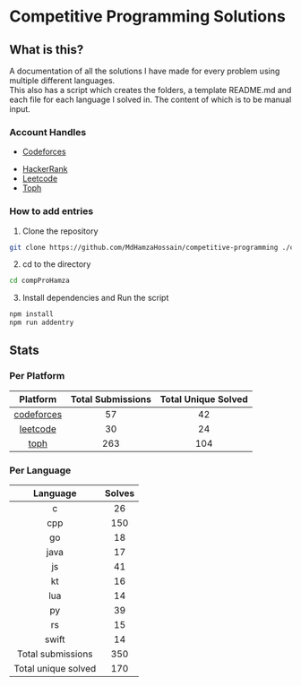 # Competitive Programming Solutions

## What is this?

A documentation of all the solutions I have made for every problem using multiple different languages.\
This also has a script which creates the folders, a template README.md and each file for each language I solved in. The content of which is to be manual input.

### Account Handles

<!-- - [AtCoder](https://atcoder.jp/users/HamzaHossain) -->
- [Codeforces](https://codeforces.com/profile/hamzahossain)
<!-- - [Codechef](https://www.codechef.com/users/hamzahossain) -->
- [HackerRank](https://www.hackerrank.com/profile/hamzahossain)
- [Leetcode](https://leetcode.com/u/hamzahossain/)
- [Toph](https://toph.co/u/hamzahossain)

### How to add entries

1. Clone the repository

```bash
git clone https://github.com/MdHamzaHossain/competitive-programming ./compProHamza
```

2. cd to the directory

```sh
cd compProHamza
```

3. Install dependencies and Run the script

```sh
npm install
npm run addentry
```

## Stats

### Per Platform

|               Platform              | Total Submissions | Total Unique Solved |
| :---------------------------------: | :---------------: | :-----------------: |
| [codeforces](<./solves/codeforces>) |         57        |          42         |
|   [leetcode](<./solves/leetcode>)   |         30        |          24         |
|       [toph](<./solves/toph>)       |        263        |         104         |

### Per Language

|       Language      | Solves |
| :-----------------: | :----: |
|          c          |   26   |
|         cpp         |   150  |
|          go         |   18   |
|         java        |   17   |
|          js         |   41   |
|          kt         |   16   |
|         lua         |   14   |
|          py         |   39   |
|          rs         |   15   |
|        swift        |   14   |
|  Total submissions  |   350  |
| Total unique solved |   170  |
